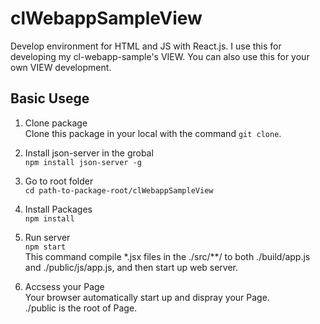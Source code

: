 # clWebappSampleView
Develop environment for HTML and JS with React.js.
I use this for developing my cl-webapp-sample's VIEW.
You can also use this for your own VIEW development.

## Basic Usege
1. Clone package  
Clone this package in your local with the command `git clone`.

2. Install json-server in the grobal  
`npm install json-server -g`

3. Go to root folder  
`cd path-to-package-root/clWebappSampleView`

4. Install Packages  
`npm install`

5. Run server  
`npm start`  
This command compile \*.jsx files in the ./src/\*\*/ to both ./build/app.js and ./public/js/app.js, and then start up web server.

5. Accsess your Page  
Your browser automatically start up and dispray your Page.  
./public is the root of Page.
